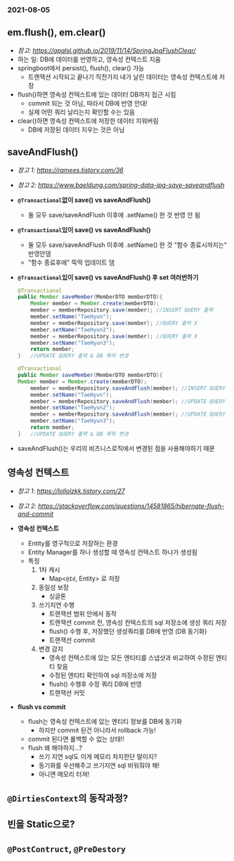 ### 2021-08-05

## em.flush(), em.clear()
- *참고: https://apalsl.github.io/2019/11/14/SpringJpaFlushClear/*
- 하는 일: DB에 데이터를 반영하고, 영속성 컨텍스트 지움
- springboot에서 persist(), flush(), clear() 가능
    - 트랜잭션 시작되고 끝나기 직전가지 내가 날린 데이터는 영속성 컨텍스트에 저장
- flush()하면 영속성 컨텍스트에 있는 데이터 DB까지 접근 시킴
    - commit 되는 것 아님, 따라서 DB에 반영 안대!
    - 실제 어떤 쿼리 날리는지 확인할 수는 있음
- clear()하면 영속성 컨텍스트에 저장한 데이터 지워버림
    - DB에 저장된 데이터 지우는 것은 아님

## saveAndFlush()
- *참고 1: https://ramees.tistory.com/36*
- *참고 2: https://www.baeldung.com/spring-data-jpa-save-saveandflush*
- **`@Transactional`없이 save() vs saveAndFlush()**
    - 둘 모두 save/saveAndFlush 이후에 .setName() 한 것 반영 안 됨
    
- **`@Transactional`있이 save() vs saveAndFlush()**
    - 둘 모두 save/saveAndFlush 이후에 .setName() 한 것 "함수 종료시까지는" 반영안댐
    - "함수 종료후에" 뚝딱 업데이트 댐

- **`@Transactional`있이 save() vs saveAndFlush() 후 set 여러번하기**
    ```java
    @Transactional
    public Member saveMember(MemberDTO memberDTO){
        Member member = Member.create(memberDTO);
        member = memberRepository.save(member); //INSERT QUERY 출력
        member.setName("TaeHyun");
        member = memberRepository.save(member); //QUERY 출력 X
        member.setName("TaeHyun2");
        member = memberRepository.save(member); //QUERY 출력 X
        member.setName("TaeHyun3");
        return member;
    }	//UPDATE QUERY 출력 & DB 뚝딱 변경
  
    @Transactional
    public Member saveMember(MemberDTO memberDTO){
    Member member = Member.create(memberDTO);
        member = memberRepository.saveAndFlush(member); //INSERT QUERY 출력
        member.setName("TaeHyun");
        member = memberRepository.saveAndFlush(member); //UPDATE QUERY 출력
        member.setName("TaeHyun2");
        member = memberRepository.saveAndFlush(member); //UPDATE QUERY 출력
        member.setName("TaeHyun3");
        return member;	
    }   //UPDATE QUERY 출력 & DB 뚝딱 변경
    ```
- saveAndFlush()는 우리의 비즈니스로직에서 변경된 점을 사용해야하기 때문

## 영속성 컨텍스트
- *참고 1: https://lollolzkk.tistory.com/27*
- *참고 2: https://stackoverflow.com/questions/14581865/hibernate-flush-and-commit*
- **영속성 컨텍스트**
    - Entity를 영구적으로 저장하는 환경
    - Entity Manager를 하나 생성할 때 영속성 컨텍스트 하나가 생성됨
    - 특징
        1. 1차 캐시
            - Map<`@Id`, Entity> 로 저장
        2. 동일성 보장
            - 싱글톤
        3. 쓰기지연 수행
            - 트랜잭션 범위 안에서 동작
            - 트랜잭션 commit 전, 영속성 컨텍스트의 sql 저장소에 생성 쿼리 저장
            - flush() 수행 후, 저장했던 생성쿼리를 DB에 반영 (DB 동기화)
            - 트랜잭션 commit
        4. 변경 감지
            - 영속성 컨텍스트에 있는 모든 엔티티를 스냅샷과 비교하여 수정된 엔티티 찾음
            - 수정된 엔티티 확인하여 sql 저장소에 저장
            - flush() 수행후 수정 쿼리 DB에 반영
            - 트랜잭션 커밋

- **flush vs commit**
    - flush는 영속성 컨텍스트에 있는 엔티티 정보를 DB에 동기화
        - 하지만 commit 된건 아니라서 rollback 가능!
    - commit 된다면 롤백할 수 없는 상태!!
    - flush 왜 해야하지...?
        - 쓰기 지연 sql도 이게 메모리 차지한단 말이지?
        - 동기화를 우선해주고 쓰기지연 sql 비워줘야 해!
        - 아니면 메모리 터져!

## `@DirtiesContext`의 동작과정?

## 빈을 Static으로?

## `@PostContruct`, `@PreDestory`